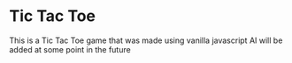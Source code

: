 # Tic Tac Toe
This is a Tic Tac Toe game that was made using vanilla javascript AI will be added at some point in the future
